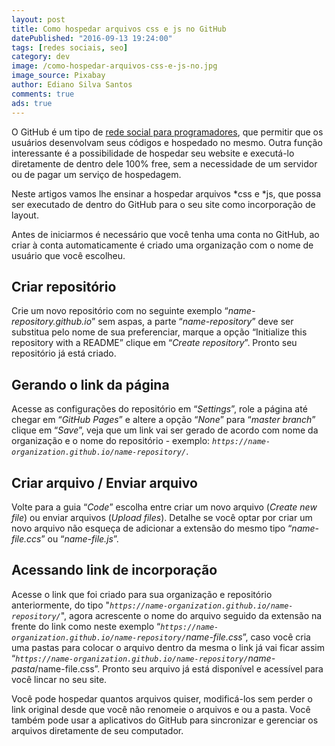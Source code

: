 ```yaml
---
layout: post
title: Como hospedar arquivos css e js no GitHub
datePublished: "2016-09-13 19:24:00"
tags: [redes sociais, seo]
category: dev
image: /como-hospedar-arquivos-css-e-js-no.jpg
image_source: Pixabay
author: Ediano Silva Santos
comments: true
ads: true
---
```


O GitHub é um tipo de <a href="https://www.insideblock.com/blog/github-rede-social-dos-programadores.html">rede social para programadores</a>, que permitir que os usuários desenvolvam seus códigos e hospedado no mesmo. Outra função interessante é a possibilidade de hospedar seu website e executá-lo diretamente de dentro dele 100% free, sem a necessidade de um servidor ou de pagar um serviço de hospedagem.

Neste artigos vamos lhe ensinar a hospedar arquivos *css e *js, que possa ser executado de dentro do GitHub para o seu site como incorporação de layout.

Antes de iniciarmos é necessário que você tenha uma conta no GitHub, ao criar à conta automaticamente é criado uma organização com o nome de usuário que você escolheu.

## Criar repositório
Crie um novo repositório com no seguinte exemplo “*name-repository.github.io*” sem aspas, a parte “*name-repository*” deve ser substitua pelo nome de sua preferenciar, marque a opção “Initialize this repository with a README” clique em “*Create repository*”. Pronto seu repositório já está criado.

## Gerando o link da página
Acesse as configurações do repositório em “*Settings*”, role a página até chegar em “*GitHub Pages*” e altere a opção “*None*” para “*master branch*” clique em “*Save*”, veja que um link vai ser gerado de acordo com nome da organização e o nome do repositório - exemplo: *`https://name-organization.github.io/name-repository/`*.

## Criar arquivo / Enviar arquivo
Volte para a guia “*Code*” escolha entre criar um novo arquivo (*Create new file*) ou enviar arquivos (*Upload files*). Detalhe se você optar por criar um novo arquivo não esqueça de adicionar a extensão do mesmo tipo “*name-file.ccs*” ou “*name-file.js*”.

## Acessando link de incorporação
Acesse o link que foi criado para sua organização e repositório anteriormente, do tipo "*`https://name-organization.github.io/name-repository/`*", agora acrescente o nome do arquivo seguido da extensão na frente do link como neste exemplo “*`https://name-organization.github.io/name-repository/`name-file.css*”, caso você cria uma pastas para colocar o arquivo dentro da mesma o link já vai ficar assim “*`https://name-organization.github.io/name-repository/`name-pasta*/name-file.css”. Pronto seu arquivo já está disponível e acessível para você lincar no seu site.

Você pode hospedar quantos arquivos quiser, modificá-los sem perder o link original desde que você não renomeie o arquivos e ou a pasta. Você também pode usar a aplicativos do GitHub para sincronizar e gerenciar os arquivos diretamente de seu computador.